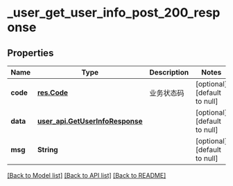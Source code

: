 # _user_get_user_info_post_200_response
## Properties

| Name | Type | Description | Notes |
|------------ | ------------- | ------------- | -------------|
| **code** | [**res.Code**](res.Code.md) | 业务状态码 | [optional] [default to null] |
| **data** | [**user_api.GetUserInfoResponse**](user_api.GetUserInfoResponse.md) |  | [optional] [default to null] |
| **msg** | **String** |  | [optional] [default to null] |

[[Back to Model list]](../README.md#documentation-for-models) [[Back to API list]](../README.md#documentation-for-api-endpoints) [[Back to README]](../README.md)

